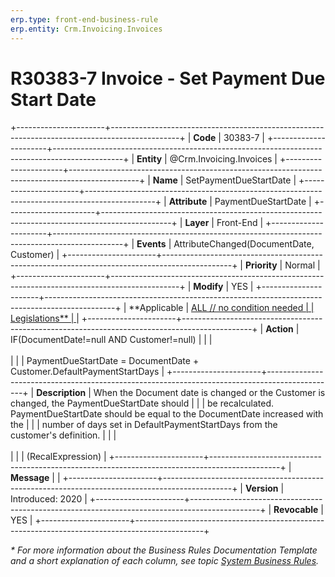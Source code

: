 ```yaml
---
erp.type: front-end-business-rule
erp.entity: Crm.Invoicing.Invoices
---
```


# R30383-7 Invoice - Set Payment Due Start Date
+----------------------+-----------------------------------------------------------------------------------------------+
| **Code**             | 30383-7                                                                                       |
+----------------------+-----------------------------------------------------------------------------------------------+
| **Entity**           | @Crm.Invoicing.Invoices                                                                       |
+----------------------+-----------------------------------------------------------------------------------------------+
| **Name**             | SetPaymentDueStartDate                                                                        |
+----------------------+-----------------------------------------------------------------------------------------------+
| **Attribute**        | PaymentDueStartDate                                                                           |
+----------------------+-----------------------------------------------------------------------------------------------+
| **Layer**            | Front-End                                                                                     |
+----------------------+-----------------------------------------------------------------------------------------------+
| **Events**           | AttributeChanged(DocumentDate, Customer)                                                      |
+----------------------+-----------------------------------------------------------------------------------------------+
| **Priority**         | Normal                                                                                        |
+----------------------+-----------------------------------------------------------------------------------------------+
| **Modify**           | YES                                                                                           |
+----------------------+-----------------------------------------------------------------------------------------------+
| **Applicable         | [ALL // no condition needed                                                                   |
| Legislations**       | ](xref:applicable-legislations)                                                               |
+----------------------+-----------------------------------------------------------------------------------------------+
| **Action**           | IF(DocumentDate!=null AND Customer!=null)                                                     |
|                      | <br/><br/>                                                                                    |
|                      | PaymentDueStartDate = DocumentDate + Customer.DefaultPaymentStartDays                         |
+----------------------+-----------------------------------------------------------------------------------------------+
| **Description**      | When the Document date is changed or the Customer is changed, the PaymentDueStartDate should  |
|                      | be recalculated. PaymentDueStartDate should be equal to the DocumentDate increased with the   |
|                      | number of days set in DefaultPaymentStartDays from the customer\'s definition.                |
|                      | <br/><br/>                                                                                    |
|                      | (RecalExpression)                                                                             |
+----------------------+-----------------------------------------------------------------------------------------------+
| **Message**          |                                                                                               |
+----------------------+-----------------------------------------------------------------------------------------------+
| **Version**          | Introduced: 2020                                                                              |
+----------------------+-----------------------------------------------------------------------------------------------+
| **Revocable**        | YES                                                                                           |
+----------------------+-----------------------------------------------------------------------------------------------+

*\* For more information about the Business Rules Documentation Template and a short explanation of each column, see
topic [System Business Rules](../templates/template-description-system-business-rules.md).*
